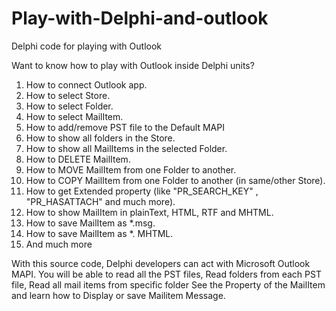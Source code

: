 # Play-with-Delphi-and-outlook
Delphi code for playing with Outlook

Want to know how to play with Outlook inside Delphi units?

1. How to connect Outlook app.
2. How to select Store.
3. How to select Folder.
4. How to select MailItem.
5. How to add/remove PST file to the Default MAPI
6. How to show all folders in the Store.
7. How to show all MailItems in the selected Folder.
8. How to DELETE MailItem.
9. How to MOVE MailItem from one Folder to another.
10. How to COPY MailItem from one Folder to another (in same/other Store).
11. How to get Extended property (like "PR_SEARCH_KEY" , "PR_HASATTACH" and much more).
12. How to show MailItem in plainText, HTML, RTF and MHTML.
13. How to save MailItem as *.msg.
14. How to save MailItem as *. MHTML.
15. And much more

With this source code, Delphi developers can act with Microsoft Outlook MAPI.
You will be able to read all the PST files,
Read folders from each PST file,
Read all mail items from specific folder
See the Property of the MailItem
and learn how to Display or save Mailitem Message.
